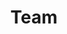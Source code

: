 ---
title: "Team"
# page header background image
page_header_bg: "images/banner/banner1.jpg"
# meta description
description: "This is meta description."
# save as draft
draft: true
---